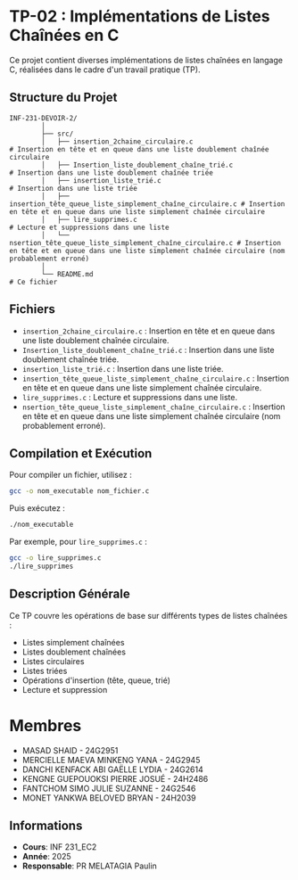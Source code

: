 # TP-02 : Implémentations de Listes Chaînées en C

Ce projet contient diverses implémentations de listes chaînées en langage C, réalisées dans le cadre d'un travail pratique (TP).

## Structure du Projet

```
INF-231-DEVOIR-2/
        │
        ├── src/
        │   ├── insertion_2chaine_circulaire.c                          # Insertion en tête et en queue dans une liste doublement chaînée circulaire
        │   ├── Insertion_liste_doublement_chaîne_trié.c                # Insertion dans une liste doublement chaînée triée
        │   ├── insertion_liste_trié.c                                  # Insertion dans une liste triée
        │   ├── insertion_tête_queue_liste_simplement_chaîne_circulaire.c # Insertion en tête et en queue dans une liste simplement chaînée circulaire
        │   ├── lire_supprimes.c                                        # Lecture et suppressions dans une liste
        │   └── nsertion_tête_queue_liste_simplement_chaîne_circulaire.c # Insertion en tête et en queue dans une liste simplement chaînée circulaire (nom probablement erroné)
        │
        └── README.md                                                    # Ce fichier
```

## Fichiers

- `insertion_2chaine_circulaire.c` : Insertion en tête et en queue dans une liste doublement chaînée circulaire.
- `Insertion_liste_doublement_chaîne_trié.c` : Insertion dans une liste doublement chaînée triée.
- `insertion_liste_trié.c` : Insertion dans une liste triée.
- `insertion_tête_queue_liste_simplement_chaîne_circulaire.c` : Insertion en tête et en queue dans une liste simplement chaînée circulaire.
- `lire_supprimes.c` : Lecture et suppressions dans une liste.
- `nsertion_tête_queue_liste_simplement_chaîne_circulaire.c` : Insertion en tête et en queue dans une liste simplement chaînée circulaire (nom probablement erroné).

## Compilation et Exécution

Pour compiler un fichier, utilisez :

```bash
gcc -o nom_executable nom_fichier.c
```

Puis exécutez :

```bash
./nom_executable
```

Par exemple, pour `lire_supprimes.c` :

```bash
gcc -o lire_supprimes.c
./lire_supprimes
```

## Description Générale

Ce TP couvre les opérations de base sur différents types de listes chaînées :
- Listes simplement chaînées
- Listes doublement chaînées
- Listes circulaires
- Listes triées
- Opérations d'insertion (tête, queue, trié)
- Lecture et suppression

# Membres
- MASAD SHAID - 24G2951
- MERCIELLE MAEVA MINKENG YANA - 24G2945
- DANCHI KENFACK ABI GAËLLE LYDIA - 24G2614
- KENGNE GUEPOUOKSI PIERRE JOSUÉ - 24H2486
- FANTCHOM SIMO JULIE SUZANNE - 24G2546
- MONET YANKWA BELOVED BRYAN - 24H2039

## Informations
- **Cours**: INF 231_EC2
- **Année**: 2025
- **Responsable**: PR MELATAGIA Paulin